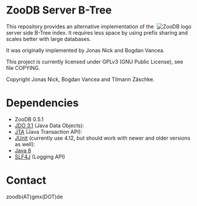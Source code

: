 
ZooDB Server B-Tree
===================

<a href="http://www.zoodb.org">
<img src="https://github.com/tzaeschke/zoodb/blob/master/doc/images/logo_510412_web.png" alt="ZooDB logo" align="right" />
</a>

This repository provides an alternative implementation of the server side B-Tree index.
It requires less space by using prefix sharing and scales better with large databases.

It was originally implemented by Jonas Nick and Bogdan Vancea.

This project is currently licensed under GPLv3 (GNU Public License), see file COPYING.

Copyright Jonas Nick, Bogdan Vancea and Tilmann Zäschke.


Dependencies
============
* ZooDB 0.5.1
* [JDO 3.1](https://db.apache.org/jdo/) (Java Data Objects): 
* [JTA](http://java.sun.com/products/jta/) (Java Transaction API):
* [JUnit](http://www.junit.org/) (currently use 4.12, but should work with newer and older versions as well):
* [Java 8](https://java.com/de/download/)
* [SLF4J](https://www.slf4j.org/) (Logging API)


Contact
=======
zoodb(AT)gmx(DOT)de

